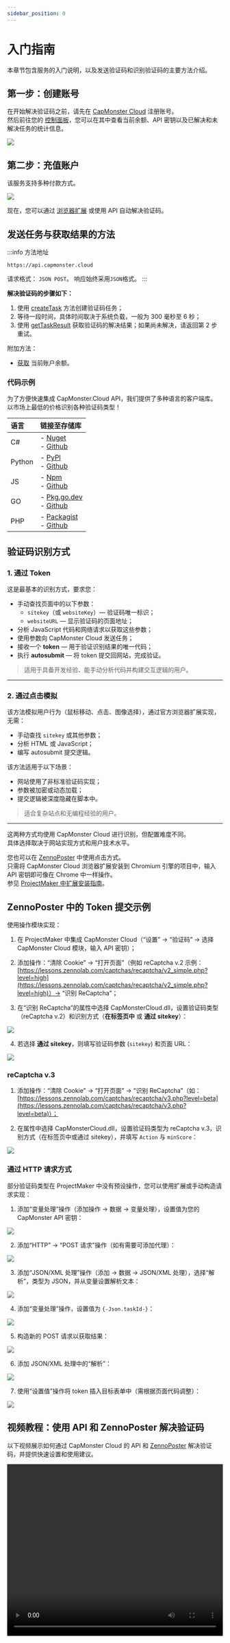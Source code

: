 ```yaml
---
sidebar_position: 0
---
```


# 入门指南

本章节包含服务的入门说明，以及发送验证码和识别验证码的主要方法介绍。

## 第一步：创建账号

在开始解决验证码之前，请先在 [CapMonster Cloud](https://capmonster.cloud/) 注册账号。  
然后前往您的 [控制面板](https://capmonster.cloud/Dashboard)，您可以在其中查看当前余额、API 密钥以及已解决和未解决任务的统计信息。

![](./images/dashboard.png)

## 第二步：充值账户

该服务支持多种付款方式。

![](./images/payment.png)

现在，您可以通过 [浏览器扩展](https://docs.capmonster.cloud/docs/extension) 或使用 API 自动解决验证码。

## 发送任务与获取结果的方法

:::info 方法地址
```http
https://api.capmonster.cloud
```
请求格式： `JSON POST`。
响应始终采用`JSON`格式。
:::

**解决验证码的步骤如下：**

1. 使用 [createTask](api/methods/create-task.md) 方法创建验证码任务；  
2. 等待一段时间，具体时间取决于系统负载，一般为 300 毫秒至 6 秒；  
3. 使用 [getTaskResult](api/methods/get-task-result.md) 获取验证码的解决结果；如果尚未解决，请返回第 2 步重试。

附加方法：

- [获取](api/methods/get-balance.md) 当前账户余额。

### 代码示例

为了方便快速集成 CapMonster.Cloud API，我们提供了多种语言的客户端库。  
以市场上最低的价格识别各种验证码类型！

|**语言**|**链接至存储库**|
| :- | :- |
|С#|- [Nuget](https://www.nuget.org/packages/Zennolab.CapMonsterCloud.Client)<br /> - [Github](https://github.com/ZennoLab/capmonstercloud-client-dotnet) |
|Python|- [PyPl](https://pypi.org/project/capmonstercloudclient/)<br /> - [Github](https://github.com/ZennoLab/capmonstercloud-client-python)|
|JS|- [Npm](https://www.npmjs.com/package/@zennolab_com/capmonstercloud-client)<br /> - [Github](https://github.com/ZennoLab/capmonstercloud-client-js)|
|GO|- [Pkg.go.dev](https://pkg.go.dev/github.com/ZennoLab/capmonstercloud-client-go)<br /> - [Github](https://github.com/ZennoLab/capmonstercloud-client-go)|
|PHP|- [Packagist](https://packagist.org/packages/zennolab/capmonstercloud.client)<br /> - [Github](https://github.com/ZennoLab/capmonstercloud-client-php)|


## 验证码识别方式

### 1. 通过 Token

这是最基本的识别方式，要求您：

- 手动查找页面中的以下参数：  
  - `sitekey`（或 `websiteKey`）— 验证码唯一标识；  
  - `websiteURL` — 显示验证码的页面地址；  
- 分析 JavaScript 代码和网络请求以获取这些参数；  
- 使用参数向 CapMonster Cloud 发送任务；  
- 接收一个 **token** — 用于验证识别结果的唯一代码；  
- 执行 **autosubmit** — 将 token 提交回网站，完成验证。

> 适用于具备开发经验、能手动分析代码并构建交互逻辑的用户。

---

### 2. 通过点击模拟

该方法模拟用户行为（鼠标移动、点击、图像选择），通过官方浏览器扩展实现，无需：

- 手动查找 `sitekey` 或其他参数；  
- 分析 HTML 或 JavaScript；  
- 编写 autosubmit 提交逻辑。

该方法适用于以下场景：

- 网站使用了非标准验证码实现；  
- 参数被加密或动态加载；  
- 提交逻辑被深度隐藏在脚本中。

> 适合复杂站点和无编程经验的用户。

---

这两种方式均使用 CapMonster Cloud 进行识别，但配置难度不同。  
具体选择取决于网站实现方式和用户技术水平。

您也可以在 [ZennoPoster](https://zennolab.com/en/products/zennoposter/) 中使用点击方式。  
只需将 CapMonster Cloud 浏览器扩展安装到 Chromium 引擎的项目中，输入 API 密钥即可像在 Chrome 中一样操作。  
参见 [ProjectMaker 中扩展安装指南](extension/install-instruction.md)。

## ZennoPoster 中的 Token 提交示例

使用操作模块实现：

1. 在 ProjectMaker 中集成 CapMonster Cloud（“设置” → “验证码” → 选择 CapMonster Cloud 模块，输入 API 密钥）；

2. 添加操作：“清除 Cookie” → “打开页面”（例如 reCaptcha v.2 示例：[https://lessons.zennolab.com/captchas/recaptcha/v2_simple.php?level=high](https://lessons.zennolab.com/captchas/recaptcha/v2_simple.php?level=high)）→ “识别 ReCaptcha”；

3. 在“识别 ReCaptcha”的属性中选择 CapMonsterCloud.dll，设置验证码类型（reCaptcha v.2）和识别方式（**在标签页中** 或 **通过 sitekey**）：

![](./images/getting-started-1.png)

4. 若选择 **通过 sitekey**，则填写验证码参数 (`sitekey`) 和页面 URL：

![](./images/getting-started-2.png)

### reCaptcha v.3

1. 添加操作：“清除 Cookie” → “打开页面” → “识别 ReCaptcha”（如：[https://lessons.zennolab.com/captchas/recaptcha/v3.php?level=beta](https://lessons.zennolab.com/captchas/recaptcha/v3.php?level=beta)）；

2. 在属性中选择 CapMonsterCloud.dll，设置验证码类型为 reCaptcha v.3，识别方式（在标签页中或通过 sitekey），并填写 `Action` 与 `minScore`：

![](./images/getting-started-3.png)

<!--
### hCaptcha

1. 在跳转到验证码页面后添加“识别 hCaptcha”操作；

2. 选择方式（在标签页中或通过 sitekey），若为后者，则需填写 sitekey 和 URL：

![](./images/getting-started-4.png)
-->

### 通过 HTTP 请求方式

部分验证码类型在 ProjectMaker 中没有预设操作，您可以使用扩展或手动构造请求实现：

1. 添加“变量处理”操作（添加操作 → 数据 → 变量处理），设置值为您的 CapMonster API 密钥：

![](./images/getting-started-5.png)

2. 添加“HTTP” → “POST 请求”操作（如有需要可添加代理）：

![](./images/getting-started-6.png)

3. 添加“JSON/XML 处理”操作（添加 → 数据 → JSON/XML 处理），选择“解析”，类型为 JSON，并从变量设置解析文本：

![](./images/getting-started-7.png)

4. 添加“变量处理”操作，设置值为 `{-Json.taskId-}`：

![](./images/getting-started-8.png)

5. 构造新的 POST 请求以获取结果：

![](./images/getting-started-9.png)

6. 添加 JSON/XML 处理中的“解析”：

![](./images/getting-started-10.png)

7. 使用“设置值”操作将 token 插入目标表单中（需根据页面代码调整）：

![](./images/getting-started-11.png)

## 视频教程：使用 API 和 ZennoPoster 解决验证码

以下视频展示如何通过 CapMonster Cloud 的 API 和 [ZennoPoster](https://zennolab.com/en/products/zennoposter/) 解决验证码，并提供快速设置和使用建议。

<video width="100%" height="400" controls>
  <source src="/videos/Capmonster Cloud-ZH.mp4" type="video/mp4" />
  您的浏览器不支持 video 标签。
</video>
